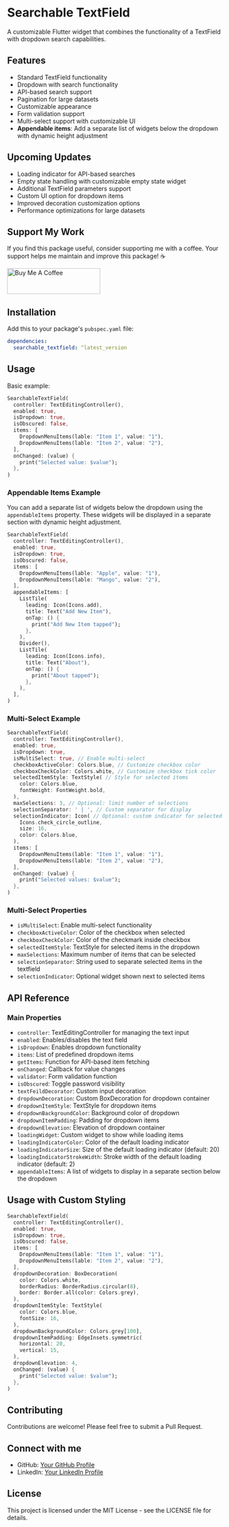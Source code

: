 <!--
This README describes the package. If you publish this package to pub.dev,
this README's contents appear on the landing page for your package.

For information about how to write a good package README, see the guide for
[writing package pages](https://dart.dev/tools/pub/writing-package-pages).

For general information about developing packages, see the Dart guide for
[creating packages](https://dart.dev/guides/libraries/create-packages)
and the Flutter guide for
[developing packages and plugins](https://flutter.dev/to/develop-packages).
-->

# Searchable TextField

A customizable Flutter widget that combines the functionality of a TextField with dropdown search capabilities.

## Features

- Standard TextField functionality
- Dropdown with search functionality
- API-based search support
- Pagination for large datasets
- Customizable appearance
- Form validation support
- Multi-select support with customizable UI
- **Appendable items**: Add a separate list of widgets below the dropdown with dynamic height adjustment

## Upcoming Updates

- Loading indicator for API-based searches
- Empty state handling with customizable empty state widget
- Additional TextField parameters support
- Custom UI option for dropdown items
- Improved decoration customization options
- Performance optimizations for large datasets

## Support My Work

If you find this package useful, consider supporting me with a coffee. Your support helps me maintain and improve this package! ☕️

<div style="align:center">
  <a href="https://buymeacoffee.com/harsh001" target="_blank">
    <img src="https://cdn.buymeacoffee.com/buttons/v2/default-yellow.png" alt="Buy Me A Coffee" style="height: 60px !important;width: 217px !important;">
  </a>
</div>

## Installation

Add this to your package's `pubspec.yaml` file:

```yaml
dependencies:
  searchable_textfield: ^latest_version
```

## Usage

Basic example:

```dart
SearchableTextField(
  controller: TextEditingController(),
  enabled: true,
  isDropdown: true,
  isObscured: false,
  items: [
    DropdownMenuItems(lable: "Item 1", value: "1"),
    DropdownMenuItems(lable: "Item 2", value: "2"),
  ],
  onChanged: (value) {
    print("Selected value: $value");
  },
)
```

### Appendable Items Example

You can add a separate list of widgets below the dropdown using the `appendableItems` property. These widgets will be displayed in a separate section with dynamic height adjustment.

```dart
SearchableTextField(
  controller: TextEditingController(),
  enabled: true,
  isDropdown: true,
  isObscured: false,
  items: [
    DropdownMenuItems(lable: "Apple", value: "1"),
    DropdownMenuItems(lable: "Mango", value: "2"),
  ],
  appendableItems: [
    ListTile(
      leading: Icon(Icons.add),
      title: Text("Add New Item"),
      onTap: () {
        print("Add New Item tapped");
      },
    ),
    Divider(),
    ListTile(
      leading: Icon(Icons.info),
      title: Text("About"),
      onTap: () {
        print("About tapped");
      },
    ),
  ],
)
```

### Multi-Select Example

```dart
SearchableTextField(
  controller: TextEditingController(),
  enabled: true,
  isDropdown: true,
  isMultiSelect: true, // Enable multi-select
  checkboxActiveColor: Colors.blue, // Customize checkbox color
  checkboxCheckColor: Colors.white, // Customize checkbox tick color
  selectedItemStyle: TextStyle( // Style for selected items
    color: Colors.blue,
    fontWeight: FontWeight.bold,
  ),
  maxSelections: 3, // Optional: limit number of selections
  selectionSeparator: ' | ', // Custom separator for display
  selectionIndicator: Icon( // Optional: custom indicator for selected items
    Icons.check_circle_outline,
    size: 16,
    color: Colors.blue,
  ),
  items: [
    DropdownMenuItems(lable: "Item 1", value: "1"),
    DropdownMenuItems(lable: "Item 2", value: "2"),
  ],
  onChanged: (value) {
    print("Selected values: $value");
  },
)
```

### Multi-Select Properties

- `isMultiSelect`: Enable multi-select functionality
- `checkboxActiveColor`: Color of the checkbox when selected
- `checkboxCheckColor`: Color of the checkmark inside checkbox
- `selectedItemStyle`: TextStyle for selected items in the dropdown
- `maxSelections`: Maximum number of items that can be selected
- `selectionSeparator`: String used to separate selected items in the textfield
- `selectionIndicator`: Optional widget shown next to selected items

## API Reference

### Main Properties

- `controller`: TextEditingController for managing the text input
- `enabled`: Enables/disables the text field
- `isDropdown`: Enables dropdown functionality
- `items`: List of predefined dropdown items
- `getItems`: Function for API-based item fetching
- `onChanged`: Callback for value changes
- `validator`: Form validation function
- `isObscured`: Toggle password visibility
- `textFeildDecorator`: Custom input decoration
- `dropdownDecoration`: Custom BoxDecoration for dropdown container
- `dropdownItemStyle`: TextStyle for dropdown items
- `dropdownBackgroundColor`: Background color of dropdown
- `dropdownItemPadding`: Padding for dropdown items
- `dropdownElevation`: Elevation of dropdown container
- `loadingWidget`: Custom widget to show while loading items
- `loadingIndicatorColor`: Color of the default loading indicator
- `loadingIndicatorSize`: Size of the default loading indicator (default: 20)
- `loadingIndicatorStrokeWidth`: Stroke width of the default loading indicator (default: 2)
- `appendableItems`: A list of widgets to display in a separate section below the dropdown

## Usage with Custom Styling

```dart
SearchableTextField(
  controller: TextEditingController(),
  enabled: true,
  isDropdown: true,
  isObscured: false,
  items: [
    DropdownMenuItems(lable: "Item 1", value: "1"),
    DropdownMenuItems(lable: "Item 2", value: "2"),
  ],
  dropdownDecoration: BoxDecoration(
    color: Colors.white,
    borderRadius: BorderRadius.circular(8),
    border: Border.all(color: Colors.grey),
  ),
  dropdownItemStyle: TextStyle(
    color: Colors.blue,
    fontSize: 16,
  ),
  dropdownBackgroundColor: Colors.grey[100],
  dropdownItemPadding: EdgeInsets.symmetric(
    horizontal: 20,
    vertical: 15,
  ),
  dropdownElevation: 4,
  onChanged: (value) {
    print("Selected value: $value");
  },
)
```

## Contributing

Contributions are welcome! Please feel free to submit a Pull Request.

## Connect with me

- GitHub: [Your GitHub Profile](https://github.com/HKAY1)
- LinkedIn: [Your LinkedIn Profile](https://www.linkedin.com/in/harsh-kumar-b8034020a?utm_source=share&utm_campaign=share_via&utm_content=profile&utm_medium=android_app)

## License

This project is licensed under the MIT License - see the LICENSE file for details.
